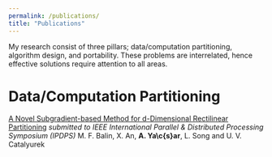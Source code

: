 ```yaml
---
permalink: /publications/
title: "Publications"
---
```


My research consist of three pillars; data/computation partitioning, algorithm design, and portability. These problems are interrelated, hence effective solutions require attention to all areas.

# Data/Computation Partitioning

[A Novel Subgradient-based Method for d-Dimensional Rectilinear Partitioning](https://www.ipdps.org)
<em>submitted to IEEE International Parallel \& Distributed Processing Symposium (IPDPS)</em>
M. F. Balin, X. An, <strong> A. Ya\c{s}ar</strong>, L. Song and U. V. Catalyurek


<!-- {\href{https://arxiv.org/abs/2009.07735}{On Symmetric Rectilinear Matrix Partitioning}} \hfill {2020}
\\
\vspace*{-.15in}
\vspace{-.1cm}
{\small \em submitted to SIAM Journal on Scientific Computing (SISC)}\\
\vspace{-.15in}

{\small {\bf A. Ya\c{s}ar}, M. F. Balin, X. An, K. Sancak and U. V. Catalyurek}



{\href{https://link.springer.com/article/10.1007/s10619-017-7191-3}{Distributed block formation and layout for disk-based management of large-scale graphs}} \hfill {2017}
\\
\vspace*{-.15in}
\vspace{-.1cm}
{\small \em Distributed and Parallel Databases (DPDS)}\\
\vspace{-.15in}

{\small {\bf A. Ya\c{s}ar}, B. Gedik, H. Ferhatosmanoğlu}



{\color{Orange}\large \sc Block-based Algorithm Design \& Graph Mining}


{\href{https://graphchallenge.mit.edu/champions}{Scalable Triangle Counting on Distributed-Memory Systems} {\color{red} (one of the {Graph Challenge Innovation Award Winners})}} \hfill {2019}
\\
\vspace*{-.15in}
\vspace{-.1cm}
{\small \em IEEE High Performance Extreme Computing Conference (HPEC)}\\
\vspace{-.15in}

{\small S. Acer, {\bf A. Ya\c{s}ar}, S. Rajamanickam, M. M. Wolf and U. V. Catalyurek}




{\href{https://graphchallenge.mit.edu/champions}{Fast Triangle Counting Using Cilk} {\color{red} (one of the {Graph Challenge Champions})}} \hfill {2018}
\\
\vspace*{-.15in}
\vspace{-.1cm}
{\small \em IEEE High Performance Extreme Computing Conference (HPEC)}\\
\vspace{-.15in}

{\small {\bf A. Ya\c{s}ar}, S. Rajamanickam, M. M. Wolf, J. W. Berry, U. V. Catalyurek}




{\href{https://dl.acm.org/citation.cfm?id=3219819.3220079}{An Iterative Global Structure-Assisted Network Aligner}} \hfill {2018}
\\
\vspace*{-.15in}
\vspace{-.1cm}
{\small \em ACM International Conference on Knowledge Discovery \& Data Mining (KDD)}\\
\vspace{-.15in}

{\small {\bf A. Ya\c{s}ar} and U. V. Catalyurek}




{\href{https://ieeexplore.ieee.org/abstract/document/8508468}{{\sc SiNA}: A Scalable Iterative Network Aligner}} \hfill {2018}
\\
\vspace*{-.15in}
\vspace{-.1cm}
{\small \em IEEE/ACM International Conference on Advances in Social Networks Analysis and Mining (ASONAM)}\\
\vspace{-.15in}

{\small {\bf A. Ya\c{s}ar}, B. U\c{c}ar and U. V. Catalyurek}




{\color{Orange}\large\sc Performance Portability}




{\href{https://arxiv.org/abs/2009.12457}{{\sc bbTC}: A Block-Based Triangle Counting Algorithm on Heterogeneous Environments}} \hfill {2020}
\\
\vspace*{-.15in}
\vspace{-.1cm}
{\small \em  submitted to IEEE Transactions on Parallel and Distributed Systems (TPDS)}\\
\vspace{-.15in}

{\small {\bf A. Ya\c{s}ar}, S. Rajamanickam, J. W. Berry and U. V. Catalyurek}




{\href{https://graphchallenge.mit.edu/champions}{Linear Algebra-Based Triangle Counting via Fine-Grained Tasking on Heterogeneous Environments} {\color{red} (one of the {Graph Challenge Innovation Award Winners})}} \hfill {2019}
\\
\vspace*{-.15in}
\vspace{-.1cm}
{\small \em IEEE High Performance Extreme Computing Conference (HPEC)}\\
\vspace{-.15in}

{\small {\bf A. Ya\c{s}ar}, S. Rajamanickam, M. M. Wolf, J. W. Berry, J. S. Young and U. V. Catalyurek}




{\href{https://arxiv.org/abs/1901.02775}{Programming strategies for irregular algorithms on the Emu Chick} } \hfill {2019}
\\
\vspace*{-.15in}
\vspace{-.1cm}
{\small \em ACM Transactions on Parallel Computing (TOPC) - to appear}\\
\vspace{-.15in}

{\small E. Hein, S. Eswar, {\bf A. Ya\c{s}ar}, B. Uçar, Ü. Çatalyürek, T. Conte, J. Riedy, R. Vuduc, and J. S. Young} -->


